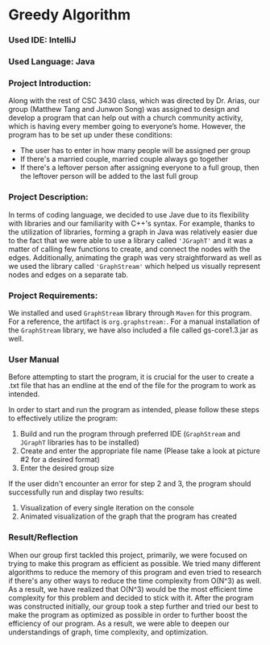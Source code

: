 # Greedy Algorithm

### Used IDE: IntelliJ
### Used Language: Java

### Project Introduction:
  Along with the rest of CSC 3430 class, which was directed by Dr. Arias, our group (Matthew Tang and Junwon Song) was assigned to design and develop a program that can help out with a church community activity, which is having every member going to everyone’s home. However, the program has to be set up under these conditions:
- The user has to enter in how many people will be assigned per group
- If there's a married couple, married couple always go together
- If there's a leftover person after assigning everyone to a full group, then the leftover person will be added to the last full group

### Project Description:
  In terms of coding language, we decided to use Jave due to its flexibility with libraries and our familiarity with C++'s syntax. For example, thanks to the utilization of libraries, forming a graph in Java was relatively easier due to the fact that we were able to use a library called `'JGraphT'` and it was a matter of calling few functions to create, and connect the nodes with the edges. Additionally, animating the graph was very straightforward as well as we used the library called `'GraphStream'` which helped us visually represent nodes and edges on a separate tab.

### Project Requirements:
  We installed and used `GraphStream` library through `Maven` for this program. For a reference, the artifact is `org.graphstream:`. For a manual installation of the `GraphStream` library, we have also included a file called gs-core1.3.jar as well.

### User Manual
Before attempting to start the program, it is crucial for the user to create a .txt file that has an endline at the end of the file for the program to work as intended.

In order to start and run the program as intended, please follow these steps to effectively utilize the program:

1. Build and run the program through preferred IDE (`GraphStream` and `JGraphT` libraries has to be installed)
2. Create and enter the appropriate file name (Please take a look at picture #2 for a desired format)
3. Enter the desired group size

If the user didn't encounter an error for step 2 and 3, the program should successfully run and display two results:

1. Visualization of every single iteration on the console
2. Animated visualization of the graph that the program has created

### Result/Reflection
  When our group first tackled this project, primarily, we were focused on trying to make this program as efficient as possible. We tried many different algorithms to reduce the memory of this program and even tried to research if there's any other ways to reduce the time complexity from O(N^3) as well. As a result, we have realized that O(N^3) would be the most efficient time complexity for this problem and decided to stick with it.
  After the program was constructed initially, our group took a step further and tried our best to make the program as optimized as possible in order to further boost the efficiency of our program. As a result, we were able to deepen our understandings of graph, time complexity, and optimization.
